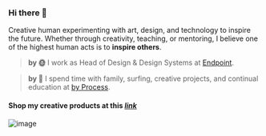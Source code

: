 ### Hi there 👋

Creative human experimenting with art, design, and technology to inspire the future. Whether through creativity, teaching, or mentoring, I believe one of the highest human acts is to **inspire others**.

> **by 🌞** I work as Head of Design & Design Systems at [Endpoint](https://endpointclosing.com).

> **by 🌚** I spend time with family, surfing, creative projects, and continual education at [by Process](https://byprocess.com).

#### Shop my creative products at this [*link*](https://byprocess.com)
![image](https://cdn.shopify.com/s/files/1/0296/5635/0780/files/art-design-code-tee-black-xs-15130228686908.jpg?v=1600104832)
